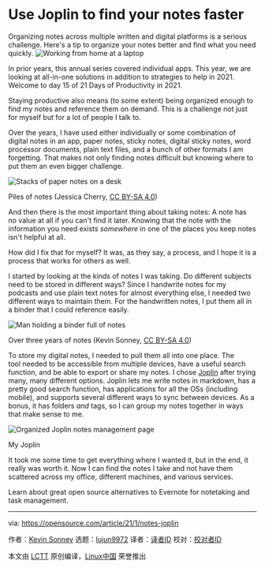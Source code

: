 [#]: collector: (lujun9972)
[#]: translator: (geekpi)
[#]: reviewer: ( )
[#]: publisher: ( )
[#]: url: ( )
[#]: subject: (Use Joplin to find your notes faster)
[#]: via: (https://opensource.com/article/21/1/notes-joplin)
[#]: author: (Kevin Sonney https://opensource.com/users/ksonney)

Use Joplin to find your notes faster
======
Organizing notes across multiple written and digital platforms is a
serious challenge. Here's a tip to organize your notes better and find
what you need quickly.
![Working from home at a laptop][1]

In prior years, this annual series covered individual apps. This year, we are looking at all-in-one solutions in addition to strategies to help in 2021. Welcome to day 15 of 21 Days of Productivity in 2021.

Staying productive also means (to some extent) being organized enough to find my notes and reference them on demand. This is a challenge not just for myself but for a lot of people I talk to.

Over the years, I have used either individually or some combination of digital notes in an app, paper notes, sticky notes, digital sticky notes, word processor documents, plain text files, and a bunch of other formats I am forgetting. That makes not only finding notes difficult but knowing where to put them an even bigger challenge.

![Stacks of paper notes on a desk][2]

Piles of notes (Jessica Cherry, [CC BY-SA 4.0][3])

And then there is the most important thing about taking notes: A note has no value at all if you can't find it later. Knowing that the note with the information you need exists _somewhere_ in one of the places you keep notes isn't helpful at all.

How did I fix that for myself? It was, as they say, a process, and I hope it is a process that works for others as well.

I started by looking at the kinds of notes I was taking. Do different subjects need to be stored in different ways? Since I handwrite notes for my podcasts and use plain text notes for almost everything else, I needed two different ways to maintain them. For the handwritten notes, I put them all in a binder that I could reference easily.

![Man holding a binder full of notes][4]

Over three years of notes (Kevin Sonney, [CC BY-SA 4.0][3])

To store my digital notes, I needed to pull them all into one place. The tool needed to be accessible from multiple devices, have a useful search function, and be able to export or share my notes. I chose [Joplin][5] after trying many, many different options. Joplin lets me write notes in markdown, has a pretty good search function, has applications for all the OSs (including mobile), and supports several different ways to sync between devices. As a bonus, it has folders _and_ tags, so I can group my notes together in ways that make sense to me.

![Organized Joplin notes management page][6]

My Joplin

It took me some time to get everything where I wanted it, but in the end, it really was worth it. Now I can find the notes I take and not have them scattered across my office, different machines, and various services.

Learn about great open source alternatives to Evernote for notetaking and task management.

--------------------------------------------------------------------------------

via: https://opensource.com/article/21/1/notes-joplin

作者：[Kevin Sonney][a]
选题：[lujun9972][b]
译者：[译者ID](https://github.com/译者ID)
校对：[校对者ID](https://github.com/校对者ID)

本文由 [LCTT](https://github.com/LCTT/TranslateProject) 原创编译，[Linux中国](https://linux.cn/) 荣誉推出

[a]: https://opensource.com/users/ksonney
[b]: https://github.com/lujun9972
[1]: https://opensource.com/sites/default/files/styles/image-full-size/public/lead-images/wfh_work_home_laptop_work.png?itok=VFwToeMy (Working from home at a laptop)
[2]: https://opensource.com/sites/default/files/day15-image1.jpg
[3]: https://creativecommons.org/licenses/by-sa/4.0/
[4]: https://opensource.com/sites/default/files/day15-image2.png
[5]: https://joplinapp.org/
[6]: https://opensource.com/sites/default/files/day15-image3.png
